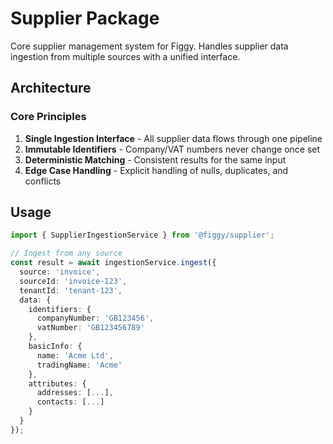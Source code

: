 # Supplier Package

Core supplier management system for Figgy. Handles supplier data ingestion from multiple sources with a unified interface.

## Architecture

### Core Principles
1. **Single Ingestion Interface** - All supplier data flows through one pipeline
2. **Immutable Identifiers** - Company/VAT numbers never change once set
3. **Deterministic Matching** - Consistent results for the same input
4. **Edge Case Handling** - Explicit handling of nulls, duplicates, and conflicts

## Usage

```typescript
import { SupplierIngestionService } from '@figgy/supplier';

// Ingest from any source
const result = await ingestionService.ingest({
  source: 'invoice',
  sourceId: 'invoice-123',
  tenantId: 'tenant-123',
  data: {
    identifiers: {
      companyNumber: 'GB123456',
      vatNumber: 'GB123456789'
    },
    basicInfo: {
      name: 'Acme Ltd',
      tradingName: 'Acme'
    },
    attributes: {
      addresses: [...],
      contacts: [...]
    }
  }
});
```